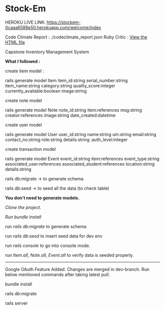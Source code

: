 # Stock-Em

HEROKU LIVE LINK: https://stockem-0caaa6588e50.herokuapp.com/welcome/index

Code Climate Report : ./codeclimate_report.json
Ruby Critic : [View the HTML file](overview.html)

Capstone Inventory Management System

**What I followed :**

create item model :

rails generate model Item item_id:string serial_number:string item_name:string category:string quality_score:integer currently_available:boolean image:string

create note model

rails generate model Note note_id:string item:references msg:string creator:references image:string date_created:datetime

create user model

rails generate model User user_id:string name:string uin:string email:string contact_no:string role:string details:string :auth_level:integer

create transaction model

rails generate model Event event_id:string item:references event_type:string associated_user:references associated_student:references location:string details:string

rails db:migrate -> to generate schema

rails db:seed -> to seed all the data (to check table)

**You don't need to generate models.**

_Clone the project._

_Run bundle install_

run _rails db:migrate_ to generate schema

run _rails db:seed_ to insert seed data for dev env

run _rails console_ to go into console mode.

run _Item.all, Note.all, Event.all_ to verify data is seeded properly.

---

Google OAuth Feature Added. Changes are merged in dev-branch. Run below mentioned commands after taking latest pull.

bundle install

rails db:migrate

rails server
